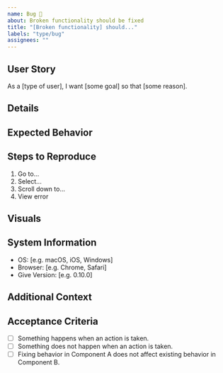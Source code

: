 ```yaml
---
name: Bug 🐛
about: Broken functionality should be fixed
title: "[Broken functionality] should..."
labels: "type/bug"
assignees: ""
---
```


## User Story

As a [type of user], I want [some goal] so that [some reason].

## Details

<!-- Describe the buggy behavior including any warnings or errors. -->

## Expected Behavior

<!-- Describe what should have happened. Be specific. -->

## Steps to Reproduce

1. Go to...
2. Select...
3. Scroll down to...
4. View error

## Visuals

<!-- If applicable, add screenshots or video to help explain the problem. -->

## System Information

-   OS: [e.g. macOS, iOS, Windows]
-   Browser: [e.g. Chrome, Safari]
-   Give Version: [e.g. 0.10.0]

## Additional Context

<!-- Add any other context about the problem here. -->

## Acceptance Criteria

<!-- Define conditions that must be true in order to close the issue. -->

-   [ ] Something happens when an action is taken.
-   [ ] Something does not happen when an action is taken.
-   [ ] Fixing behavior in Component A does not affect existing behavior in Component B.
